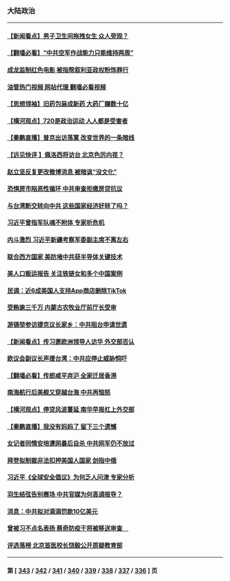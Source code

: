 ### 大陆政治
---
#### [【新闻看点】男子卫生间拖拽女生 众人旁观？](../../pages/ncid277/n13785602.md?07211645) 
#### [【翻墙必看】“中共空军作战能力只能维持两周”](../../pages/ncid277/n13785772.md?07211645) 
#### [成龙监制红色电影 被指帮叙利亚政权粉饰罪行](../../pages/ncid277/n13785624.md?07211645) 
#### [油管热门视频 网站代理 翻墙必看视频](http://209.222.30.114:81/youtube.html?07211645)
#### [【思想领袖】旧药包装成新药 大药厂赚数十亿](../../pages/ncid277/n13771487.md?07211645) 
#### [【横河观点】720是政治运动 人人都是受害者](../../pages/ncid277/n13785657.md?07211645) 
#### [【秦鹏直播】普京出访落寞 改变世界的一条暗线](../../pages/ncid277/n13785653.md?07211645) 
#### [【远见快评 】佩洛西将访台 北京色厉内荏？](../../pages/ncid277/n13785617.md?07211645) 
#### [赵立坚反复更改微博消息 被暗讽“没文化”](../../pages/ncid277/n13785585.md?07211645) 
#### [恐惧房市陷恶性循环 中共审查拒缴房贷抗议](../../pages/ncid277/n13785557.md?07211645) 
#### [与台湾断交转向中共 这些国家经济好转了吗？](../../pages/ncid277/n13785465.md?07211645) 
#### [习近平曾指军队魂不附体 专家析危机](../../pages/ncid277/n13785453.md?07211645) 
#### [内斗激烈 习近平新疆考察军委副主席不离左右](../../pages/ncid277/n13784874.md?07211645) 
#### [联合西方国家 美防堵中共获半导体关键技术](../../pages/ncid277/n13784887.md?07211645) 
#### [美人口贩运报告 关注铁链女和多个中国案例](../../pages/ncid277/n13785235.md?07211645) 
#### [民调：近6成美国人支持App商店删除TikTok](../../pages/ncid277/n13785206.md?07211645) 
#### [受贿逾三千万 内蒙古农牧业厅前厅长受审](../../pages/ncid277/n13785251.md?07211645) 
#### [游锡堃参访捷克议长家乡：中共阻台申请世遗](../../pages/ncid277/n13785163.md?07211645) 
#### [【新闻看点】传习邀欧洲领导人访华 外交部否认](../../pages/ncid277/n13784701.md?07211645) 
#### [欧议会副议长声援台湾：中共应停止威胁恫吓](../../pages/ncid277/n13785107.md?07211645) 
#### [【翻墙必看】传郎咸平弃沪 全家迁居香港](../../pages/ncid277/n13784894.md?07211645) 
#### [南海航行后美舰又穿越台海 中共再恼怒](../../pages/ncid277/n13784908.md?07211645) 
#### [【横河观点】停贷风波蔓延 南华早报杠上外交部](../../pages/ncid277/n13784806.md?07211645) 
#### [【秦鹏直播】我没有妈妈了 留下三个遗憾](../../pages/ncid277/n13784788.md?07211645) 
#### [女记者同情安培遭网暴后自杀 中共网军仍不放过](../../pages/ncid277/n13784810.md?07211645) 
#### [拜登拟制裁非法扣押美国人国家 剑指中俄](../../pages/ncid277/n13784765.md?07211645) 
#### [习近平《全球安全倡议》为何乏人问津 专家分析](../../pages/ncid277/n13784733.md?07211645) 
#### [羽生结弦告别赛场 中共官媒为何高调报导？](../../pages/ncid277/n13784746.md?07211645) 
#### [消息：中共拟对滴滴罚款10亿美元](../../pages/ncid277/n13784689.md?07211645) 
#### [曾被习不点名表扬 蔡奇防疫干将被移送审查　](../../pages/ncid277/n13784594.md?07211645) 
#### [评选落榜 北京首医校长饶毅公开质疑教育部](../../pages/ncid277/n13784306.md?07211645) 

---
#### 第 [ [343](./343.md?07211645) / [342](./342.md?07211645) / [341](./341.md?07211645) / [340](./340.md?07211645) / [339](./339.md?07211645) / [338](./338.md?07211645) / [337](./337.md?07211645) / [336](./336.md?07211645) ] 页
